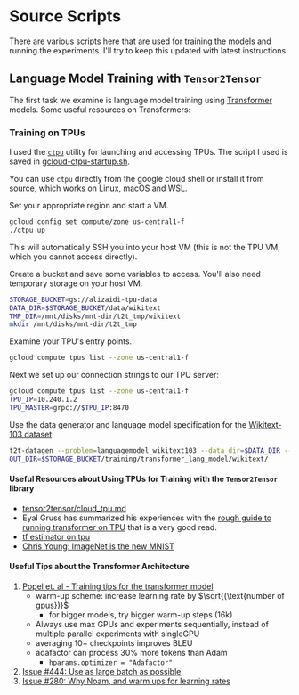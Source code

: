Source Scripts
===================

There are various scripts here that are used for training the models and running the experiments. I'll try to keep this updated with latest instructions.

## Language Model Training with `Tensor2Tensor`

The first task we examine is language model training using [Transformer](https://arxiv.org/abs/1706.03762) models. Some useful resources on Transformers:


### Training on TPUs

I used the [`ctpu`](https://cloud.google.com/tpu/docs/quickstart) utility for launching and accessing TPUs. The script I used is saved in [gcloud-ctpu-startup.sh](scripts/gcloud-ctpu-startup.sh). 

You can use `ctpu` directly from the google cloud shell or install it from [source](https://github.com/tensorflow/tpu/tree/master/tools/ctpu), which works on Linux, macOS and WSL.

Set your appropriate region and start a VM.

```bash
gcloud config set compute/zone us-central1-f
./ctpu up
```

This will automatically SSH you into your host VM (this is not the TPU VM, which you cannot access directly).

Create a bucket and save some variables to access. You'll also need temporary storage on your host VM.

```bash
STORAGE_BUCKET=gs://alizaidi-tpu-data
DATA_DIR=$STORAGE_BUCKET/data/wikitext
TMP_DIR=/mnt/disks/mnt-dir/t2t_tmp/wikitext
mkdir /mnt/disks/mnt-dir/t2t_tmp
```

Examine your TPU's entry points.

```bash
gcloud compute tpus list --zone us-central1-f
```

Next we set up our connection strings to our TPU server:


```bash
gcloud compute tpus list --zone us-central1-f
TPU_IP=10.240.1.2
TPU_MASTER=grpc://$TPU_IP:8470
```

Use the data generator and language model specification for the [Wikitext-103 dataset](https://github.com/tensorflow/tensor2tensor/blob/master/tensor2tensor/data_generators/wikitext103.py):

```bash
t2t-datagen --problem=languagemodel_wikitext103 --data_dir=$DATA_DIR --tmp_dir=$TMP_DIR
OUT_DIR=$STORAGE_BUCKET/training/transformer_lang_model/wikitext/
```



#### Useful Resources about Using TPUs for Training with the `Tensor2Tensor` library

- [tensor2tensor/cloud_tpu.md](https://github.com/tensorflow/tensor2tensor/blob/master/docs/cloud_tpu.md)
- Eyal Gruss has summarized his experiences with the [rough guide to running transformer on TPU](https://github.com/eyaler/transformer_tpu) that is a very good read.
- [tf estimator on tpu](https://cloud.google.com/tpu/docs/using-estimator-api)
- [Chris Young: ImageNet is the new MNIST](https://supercomputersfordl2017.github.io/Presentations/ImageNetNewMNIST.pdf) 

#### Useful Tips about the Transformer Architecture

1. [Popel et. al - Training tips for the transformer model](https://arxiv.org/pdf/1804.00247.pdf)
    - warm-up scheme: increase learning rate by $\sqrt{(\text{number of gpus})}$
        * for bigger models, try bigger warm-up steps (16k)
    - Always use max GPUs and experiments sequentially, instead of multiple parallel experiments with singleGPU
    - averaging 10+ checkpoints improves BLEU
    - adafactor can process 30% more tokens than Adam
        - `hparams.optimizer = "Adafactor"`
1. [Issue #444: Use as large batch as possible](https://github.com/tensorflow/tensor2tensor/issues/444)
1. [Issue #280: Why Noam, and warm ups for learning rates](https://github.com/tensorflow/tensor2tensor/issues/280)
